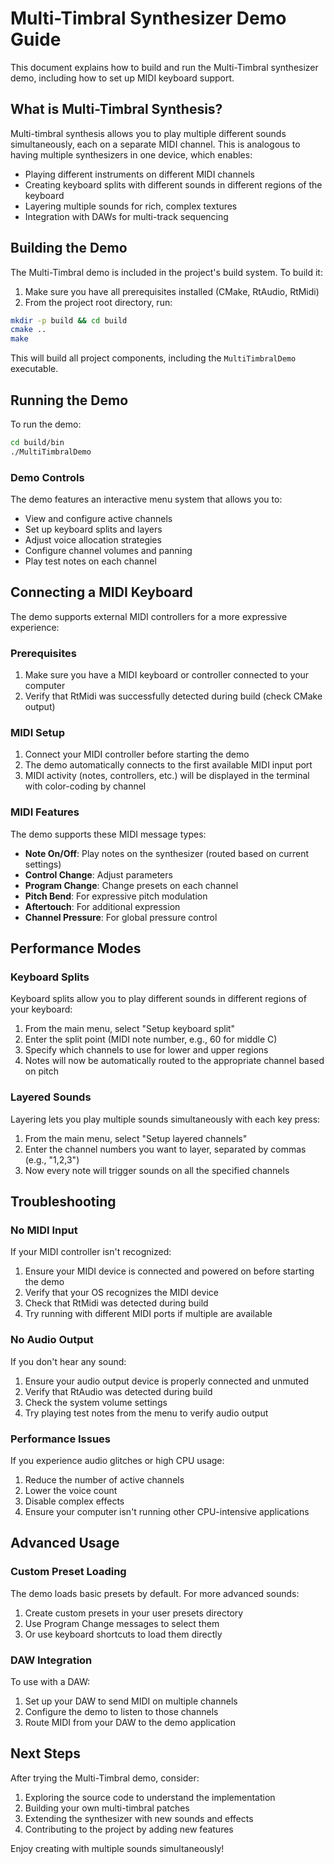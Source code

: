 # Multi-Timbral Synthesizer Demo Guide

This document explains how to build and run the Multi-Timbral synthesizer demo, including how to set up MIDI keyboard support.

## What is Multi-Timbral Synthesis?

Multi-timbral synthesis allows you to play multiple different sounds simultaneously, each on a separate MIDI channel. This is analogous to having multiple synthesizers in one device, which enables:

- Playing different instruments on different MIDI channels
- Creating keyboard splits with different sounds in different regions of the keyboard
- Layering multiple sounds for rich, complex textures
- Integration with DAWs for multi-track sequencing

## Building the Demo

The Multi-Timbral demo is included in the project's build system. To build it:

1. Make sure you have all prerequisites installed (CMake, RtAudio, RtMidi)
2. From the project root directory, run:

```bash
mkdir -p build && cd build
cmake ..
make
```

This will build all project components, including the `MultiTimbralDemo` executable.

## Running the Demo

To run the demo:

```bash
cd build/bin
./MultiTimbralDemo
```

### Demo Controls

The demo features an interactive menu system that allows you to:

- View and configure active channels
- Set up keyboard splits and layers
- Adjust voice allocation strategies
- Configure channel volumes and panning
- Play test notes on each channel

## Connecting a MIDI Keyboard

The demo supports external MIDI controllers for a more expressive experience:

### Prerequisites

1. Make sure you have a MIDI keyboard or controller connected to your computer
2. Verify that RtMidi was successfully detected during build (check CMake output)

### MIDI Setup

1. Connect your MIDI controller before starting the demo
2. The demo automatically connects to the first available MIDI input port
3. MIDI activity (notes, controllers, etc.) will be displayed in the terminal with color-coding by channel

### MIDI Features

The demo supports these MIDI message types:

- **Note On/Off**: Play notes on the synthesizer (routed based on current settings)
- **Control Change**: Adjust parameters
- **Program Change**: Change presets on each channel
- **Pitch Bend**: For expressive pitch modulation
- **Aftertouch**: For additional expression
- **Channel Pressure**: For global pressure control

## Performance Modes

### Keyboard Splits

Keyboard splits allow you to play different sounds in different regions of your keyboard:

1. From the main menu, select "Setup keyboard split"
2. Enter the split point (MIDI note number, e.g., 60 for middle C)
3. Specify which channels to use for lower and upper regions
4. Notes will now be automatically routed to the appropriate channel based on pitch

### Layered Sounds

Layering lets you play multiple sounds simultaneously with each key press:

1. From the main menu, select "Setup layered channels"
2. Enter the channel numbers you want to layer, separated by commas (e.g., "1,2,3")
3. Now every note will trigger sounds on all the specified channels

## Troubleshooting

### No MIDI Input

If your MIDI controller isn't recognized:

1. Ensure your MIDI device is connected and powered on before starting the demo
2. Verify that your OS recognizes the MIDI device
3. Check that RtMidi was detected during build
4. Try running with different MIDI ports if multiple are available

### No Audio Output

If you don't hear any sound:

1. Ensure your audio output device is properly connected and unmuted
2. Verify that RtAudio was detected during build
3. Check the system volume settings
4. Try playing test notes from the menu to verify audio output

### Performance Issues

If you experience audio glitches or high CPU usage:

1. Reduce the number of active channels
2. Lower the voice count
3. Disable complex effects
4. Ensure your computer isn't running other CPU-intensive applications

## Advanced Usage

### Custom Preset Loading

The demo loads basic presets by default. For more advanced sounds:

1. Create custom presets in your user presets directory
2. Use Program Change messages to select them
3. Or use keyboard shortcuts to load them directly

### DAW Integration

To use with a DAW:

1. Set up your DAW to send MIDI on multiple channels
2. Configure the demo to listen to those channels
3. Route MIDI from your DAW to the demo application

## Next Steps

After trying the Multi-Timbral demo, consider:

1. Exploring the source code to understand the implementation
2. Building your own multi-timbral patches
3. Extending the synthesizer with new sounds and effects
4. Contributing to the project by adding new features

Enjoy creating with multiple sounds simultaneously!